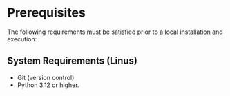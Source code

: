 # Prerequisites

The following requirements must be satisfied prior to a local installation and execution:

## System Requirements (Linus)

- Git (version control)
- Python 3.12 or higher.